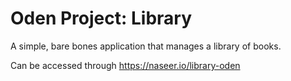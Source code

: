# Oden Project: Library

A simple, bare bones application that manages a library of books.

Can be accessed through https://naseer.io/library-oden
